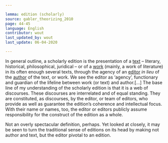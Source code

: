 ```yaml
---

lemma: edition (scholarly)
source: gabler_theorizing_2010
page: 44-45
language: English
contributor: wout
last_updated_by: wout
last_update: 06-04-2020

---
```


In general outline, a scholarly edition is the presentation of a [text](text.html) – literary, historical, philosophical, juridical – or of a [work](work.html) (mainly, a work of literature) in its often enough several texts, through the agency of an [editor](editorScholarly.html) _in lieu_ of the [author](author.html) of the text, or work. We see the editor as ‘agency’, functionary and guardian of the lifeline between work (or text) and author.[...] The base line of my understanding of the scholarly edition is that it is a web of discourses. These discourses are interrelated and of equal standing. They are constituted, as discourses, by the editor, or team of editors, who provide as well as guarantee the edition’s coherence and intellectual focus. With their name or names, too, the editor or editors publicly assume responsibility for the construct of the edition as a whole.

Not an overly spectacular definition, perhaps. Yet looked at closely, it may be seen to turn the traditional sense of editions on its head by making not author and text, but the editor pivotal to an edition.
